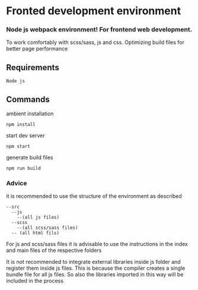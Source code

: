 # Fronted development environment

### Node js webpack environment! For frontend web development. 
To work comfortably with scss/sass, js and css. Optimizing build files for better page performance

## Requirements
`Node js`

## Commands
ambient installation
```
npm install
```
start dev server
```
npm start
```
generate build files
```
npm run build
```

### Advice
it is recommended to use the structure of the environment as described
```
--src
  --js
    --(all js files)
  --scss
    --(all scss/sass files)
  -- (all html fils)
```
For js and scss/sass files it is advisable to use the instructions in the index and main files of the respective folders

It is not recommended to integrate external libraries inside js folder and register them inside js files.
This is because the compiler creates a single bundle file for all js files. So also the libraries imported in this way will be included in the process